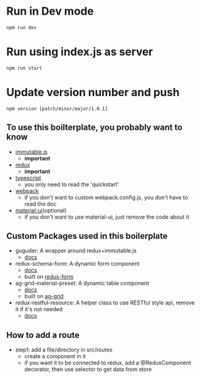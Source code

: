# Run in Dev mode

`npm run dev`

# Run using index.js as server

`npm run start`

# Update version number and push

`npm version [patch/minor/major/1.0.1]`

## To use this boilterplate, you probably want to know

- [immutable.js](https://facebook.github.io/immutable-js/docs/#/)
    - **important** 
- [redux](http://redux.js.org/)
    - **important**
- [typescript](https://www.typescriptlang.org/docs/tutorial.html)
    - you only need to read the 'quickstart'
- [webpack](https://webpack.js.org/configuration/)
    - if you don't want to custom webpack.config.js, you don't have to read the doc
- [material-ui](http://www.material-ui.com/#/)(optional)
    - if you don't want to use material-ui, just remove the code about it

## Custom Packages used in this boilerplate

- guguder: A wrapper around redux+immutable.js
    - [docs](https://gitlab.ucloudadmin.com/buhi/guguder)
- redux-schema-form: A dynamic form component
    - [docs](https://github.com/buhichan/redux-schema-form)
    - built on [redux-form](http://redux-form.com/)
- ag-grid-material-preset: A dynamic table component
    - [docs](https://gitlab.ucloudadmin.com/buhi/ag-grid-material-preset)
    - built on [ag-grid](https://www.ag-grid.com/)
- redux-restful-resource: A helper class to use RESTful style api, remove it if it's not needed
    - [docs](https://github.com/buhichan/redux-restful-resource)
    
## How to add a route

+ step1: add a file/directory in src/routes
    - create a component in it
    - if you want it to be connected to redux, add a @ReduxComponent decorator, then use selector to get data from store
    